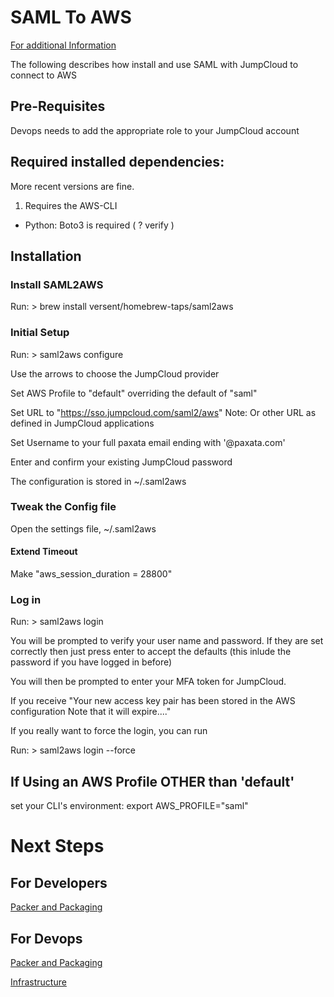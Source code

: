 # SAML To AWS

[For additional Information](https://paxata.atlassian.net/wiki/spaces/OPS/pages/378961936/AWS+Account+Provisioning+Process)

The following describes how install and use SAML with JumpCloud to connect to AWS

## Pre-Requisites

Devops needs to add the appropriate role to your JumpCloud account

## Required installed dependencies:  

More recent versions are fine.

1. Requires the AWS-CLI
 * Python: Boto3 is required ( ? verify )

## Installation

### Install SAML2AWS

Run:  >  brew install versent/homebrew-taps/saml2aws

### Initial Setup

Run:  >  saml2aws configure

Use the arrows to choose the JumpCloud provider

Set AWS Profile to "default" overriding the default of "saml"

Set URL to "https://sso.jumpcloud.com/saml2/aws"
Note:  Or other URL as defined in JumpCloud applications

Set Username to your full paxata email ending with '@paxata.com'

Enter and confirm your existing JumpCloud password

The configuration is stored in ~/.saml2aws

###  Tweak the Config file

Open the settings file, ~/.saml2aws

#### Extend Timeout

Make "aws_session_duration = 28800"


### Log in

Run:  >  saml2aws login

You will be prompted to verify your user name and password. If they are set correctly then just press enter to accept the defaults (this inlude the password if you have logged in before)

You will then be prompted to enter your MFA token for JumpCloud.

If you receive "Your new access key pair has been stored in the AWS configuration
Note that it will expire...."

If you really want to force the login, you can run

Run:  > saml2aws login --force

## If Using an AWS Profile OTHER than 'default'

set your CLI's environment:  export AWS_PROFILE="saml"

#  Next Steps

## For Developers

[Packer and Packaging](for-developers.md)

## For Devops

[Packer and Packaging](package/README.md)

[Infrastructure](infrastructure/README.md)
